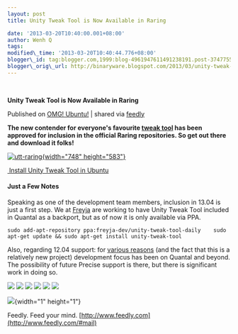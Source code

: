 ```yaml
--- 
layout: post 
title: Unity Tweak Tool is Now Available in Raring

date: '2013-03-20T10:40:00.001+08:00' 
author: Wenh Q
tags:
modified\_time: '2013-03-20T10:40:44.776+08:00' 
blogger\_id: tag:blogger.com,1999:blog-4961947611491238191.post-3747755869004178247
blogger\_orig\_url: http://binaryware.blogspot.com/2013/03/unity-tweak-tool-is-now-available-in.html
---
```



 
<div class="article">

<div class="header">

**Unity Tweak Tool is Now Available in Raring**

</div>

<div class="source">

Published on [OMG!
Ubuntu!](http://www.omgubuntu.co.uk/2013/03/unity-tweak-tool-is-now-available-in-raring?utm_source=feedburner&utm_medium=feed&utm_campaign=Feed%3A+d0od+(OMG!+Ubuntu!))
| shared via [feedly](http://www.feedly.com)

</div>

<div>

**The new contender for everyone's favourite [tweak
tool](http://www.omgubuntu.co.uk/2013/02/introducing-unity-tweak-tool)
has been approved for inclusion in the official Raring repositories. So
get out there and download it folks!**

[![utt-raring](http://www.omgubuntu.co.uk/wp-content/uploads/2013/03/utt-raring.png){width="748"
height="583"}](http://www.omgubuntu.co.uk/wp-content/uploads/2013/03/utt-raring.png)

[ Install Unity Tweak Tool in
Ubuntu](javascript:void(0); "Install Unity Tweak Tool in Ubuntu")

#### Just a Few Notes

Speaking as one of the development team members, inclusion in 13.04 is
just a first step. We at [Freyja](https://launchpad.net/~freyja-dev) are
working to have Unity Tweak Tool included in Quantal as a backport, but
as of now it is only available via PPA.

    sudo add-apt-repository ppa:freyja-dev/unity-tweak-tool-daily    sudo apt-get update && sudo apt-get install unity-tweak-tool

Also, regarding 12.04 support: for [various
reasons](https://answers.launchpad.net/unity-tweak-tool/+question/218487) (and
the fact that this is a relatively new project) development focus has
been on Quantal and beyond. The possibility of future Precise support is
there, but there is significant work in doing so.

<div>

[![](http://feeds.feedburner.com/~ff/d0od?i=y1QCm1-BXy0:_UNPRoACMrU:wBxX2hOkimM)](http://feeds.feedburner.com/~ff/d0od?a=y1QCm1-BXy0:_UNPRoACMrU:wBxX2hOkimM)
[![](http://feeds.feedburner.com/~ff/d0od?d=I9og5sOYxJI)](http://feeds.feedburner.com/~ff/d0od?a=y1QCm1-BXy0:_UNPRoACMrU:I9og5sOYxJI)
[![](http://feeds.feedburner.com/~ff/d0od?d=qj6IDK7rITs)](http://feeds.feedburner.com/~ff/d0od?a=y1QCm1-BXy0:_UNPRoACMrU:qj6IDK7rITs)
[![](http://feeds.feedburner.com/~ff/d0od?i=y1QCm1-BXy0:_UNPRoACMrU:V_sGLiPBpWU)](http://feeds.feedburner.com/~ff/d0od?a=y1QCm1-BXy0:_UNPRoACMrU:V_sGLiPBpWU)
[![](http://feeds.feedburner.com/~ff/d0od?i=y1QCm1-BXy0:_UNPRoACMrU:gIN9vFwOqvQ)](http://feeds.feedburner.com/~ff/d0od?a=y1QCm1-BXy0:_UNPRoACMrU:gIN9vFwOqvQ)
[![](http://feeds.feedburner.com/~ff/d0od?d=yIl2AUoC8zA)](http://feeds.feedburner.com/~ff/d0od?a=y1QCm1-BXy0:_UNPRoACMrU:yIl2AUoC8zA)

</div>

![](http://feeds.feedburner.com/~r/d0od/~4/y1QCm1-BXy0){width="1"
height="1"}

</div>




</div>

<div class="footer">

Feedly. Feed your mind.
[http://www.feedly.com](http://www.feedly.com/#mail)

</div>
